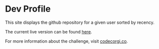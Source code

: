 # Dev Profile


This site displays the github repository for a given user
sorted by recency.

The current live version can be found
[here](https://code-corgi.github.io/challenge-2-list-repos/).

For more information about the challenge, visit
[codecorgi.co](http://codecorgi.co/challenge/2/list-repos).
